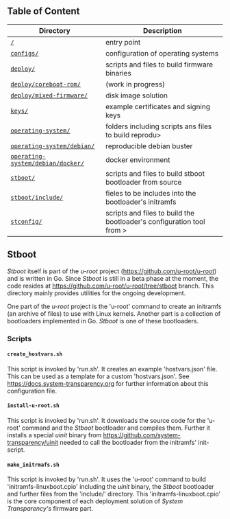 ## Table of Content
Directory | Description
------------ | -------------
[`/`](../README.md#scripts) | entry point
[`configs/`](../configs/README.md#configs) | configuration of operating systems
[`deploy/`](../deploy/README.md#deploy) | scripts and files to build firmware binaries
[`deploy/coreboot-rom/`](../deploy/coreboot-rom/README.md#deploy-coreboot-rom) | (work in progress)
[`deploy/mixed-firmware/`](../deploy/mixed-firmware/README.md#deploy-mixed-firmware) | disk image solution
[`keys/`](../keys/README.md#keys) | example certificates and signing keys
[`operating-system/`](../operating-system/README.md#operating-system) | folders including scripts ans files to build reprodu>
[`operating-system/debian/`](../operating-system/debian/README.md#operating-system-debian) | reproducible debian buster
[`operating-system/debian/docker/`](../operating-system/debian/docker/README.md#operating-system-debian-docker) | docker environment
[`stboot/`](README.md#stboot) | scripts and files to build stboot bootloader from source
[`stboot/include/`](include/README.md#stboot-include) | fieles to be includes into the bootloader's initramfs
[`stconfig/`](../stconfig/README.md#stconfig) | scripts and files to build the bootloader's configuration tool from >

## Stboot
*Stboot* itself is part of the *u-root* project (https://github.com/u-root/u-root) and is written in Go. Since *Stboot* is still in a beta phase at the moment, the code resides at https://github.com/u-root/u-root/tree/stboot branch. This directory mainly provides utilities for the ongoing development.

One part of the *u-root* project is the 'u-root' command to create an initramfs (an archive of files) to use with Linux kernels. Another part is a collection of bootloaders implemented in Go. *Stboot* is one of these bootloaders.

### Scripts
#### `create_hostvars.sh`
This script is invoked by 'run.sh'. It creates an example 'hostvars.json' file. This can be used as a template for a custom 'hostvars.json'. See https://docs.system-transparency.org for further information about this configuration file.

#### `install-u-root.sh`
This script is invoked by 'run.sh'. It downloads the source code for the 'u-root' command and the *Stboot* bootloader and compiles them. Further it installs a special *uinit* binary from https://github.com/system-transparency/uinit needed to call the bootloader from the initramfs' init-script.

#### `make_initrmafs.sh`
This script is invoked by 'run.sh'. It uses the 'u-root' command to build 'initramfs-linuxboot.cpio' including the *uinit* binary, the *Stboot* bootloader and further files from the 'include/' directory.
This 'initramfs-linuxboot.cpio' is the core component of each deployment solution of *System Transparency's* firmware part.
